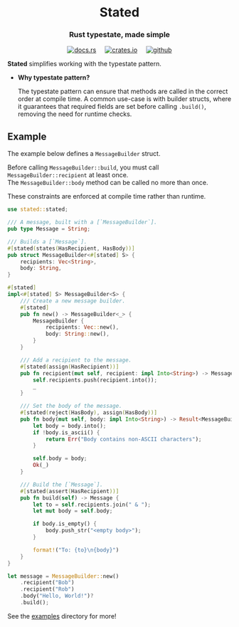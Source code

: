 <h1 align="center">Stated</h1>
<h3 align="center">Rust typestate, made simple</h3>
<div align="center">

[<img alt="docs.rs" src="https://img.shields.io/badge/docs.rs-stated-58a78a?style=for-the-badge&logo=Docs.rs">](https://docs.rs/stated)
&nbsp;&nbsp;&nbsp;
[<img alt="crates.io" src="https://img.shields.io/crates/v/stated?style=for-the-badge&logo=Rust">](https://crates.io/crates/stated)
&nbsp;&nbsp;&nbsp;
[<img alt="github" src="https://img.shields.io/badge/github-stated-gray?style=for-the-badge&logo=GitHub&color=669bbc">](https://github.com/michaelni678/stated)

</div>

**Stated** simplifies working with the typestate pattern.

- **Why typestate pattern?**

    The typestate pattern can ensure that methods are called in the correct order at compile time. 
    A common use-case is with builder structs, where it guarantees that required fields are set 
    before calling `.build()`, removing the need for runtime checks.

## Example

The example below defines a `MessageBuilder` struct.

Before calling `MessageBuilder::build`, you must call `MessageBuilder::recipient` at least once.  
The `MessageBuilder::body` method can be called no more than once.

These constraints are enforced at compile time rather than runtime. 

```rust
use stated::stated;

/// A message, built with a [`MessageBuilder`].
pub type Message = String;

/// Builds a [`Message`].
#[stated(states(HasRecipient, HasBody))]
pub struct MessageBuilder<#[stated] S> {
    recipients: Vec<String>,
    body: String,
}

#[stated]
impl<#[stated] S> MessageBuilder<S> {
    /// Create a new message builder.
    #[stated]
    pub fn new() -> MessageBuilder<_> {
        MessageBuilder {
            recipients: Vec::new(),
            body: String::new(),
        }
    }

    /// Add a recipient to the message.
    #[stated(assign(HasRecipient))]
    pub fn recipient(mut self, recipient: impl Into<String>) -> MessageBuilder<_> {
        self.recipients.push(recipient.into());
        _
    }

    /// Set the body of the message.
    #[stated(reject(HasBody), assign(HasBody))]
    pub fn body(mut self, body: impl Into<String>) -> Result<MessageBuilder<_>, &'static str> {
        let body = body.into();
        if !body.is_ascii() {
            return Err("Body contains non-ASCII characters");
        }

        self.body = body;
        Ok(_)
    }

    /// Build the [`Message`].
    #[stated(assert(HasRecipient))]
    pub fn build(self) -> Message {
        let to = self.recipients.join(" & ");
        let mut body = self.body;

        if body.is_empty() {
            body.push_str("<empty body>");
        }

        format!("To: {to}\n{body}")
    }
}

let message = MessageBuilder::new()
    .recipient("Bob")
    .recipient("Rob")
    .body("Hello, World!")?
    .build();
```

See the [examples](/examples) directory for more!
